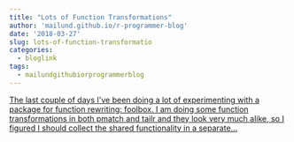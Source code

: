 ```yaml
---
title: "Lots of Function Transformations"
author: 'mailund.github.io/r-programmer-blog'
date: '2018-03-27'
slug: lots-of-function-transformatio
categories:
  - bloglink
tags:
  - mailundgithubiorprogrammerblog
---
```


[The last couple of days I've been doing a lot of experimenting with a package for function rewriting: foolbox. I am doing some function transformations in both pmatch and tailr and they look very much alike, so I figured I should collect the shared functionality in a separate...<click to read more>](https://mailund.github.io/r-programmer-blog/2018/03/27/transforming-functions-with-cases-calls/)

